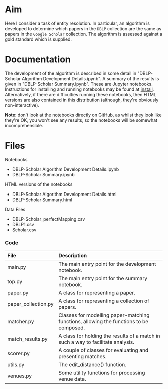 # Aim

Here I consider a task of entity resolution.  In particular, an algorithm is developed to determine
which papers in the `DBLP` collection are the same as papers in the `Google Scholar` collection.
The algorithm is assessed against a gold standard which is supplied.

# Documentation
The development of the algorithm is described in some detail in "DBLP-Scholar Algorithm Development Details.ipynb".
A summary of the results is given in "DBLP-Scholar Summary.ipynb".  These are Jupyter notebooks.  
Instructions for installing and running notebooks may be found at [install](http://jupyter.org/install.html).  Alternatively,
if there are difficulties running these notebooks, then HTML versions are also contained in this distribution
(although, they're obviously non-interactive).

**Note**: don't look at the notebooks directly on GitHub, as whilst they look like they're OK, you won't see any results,
so the notebooks will be somewhat incomprehensible.

# Files

Notebooks
- DBLP-Scholar Algorithm Development Details.ipynb
- DBLP-Scholar Summary.ipynb

HTML versions of the notebooks
- DBLP-Scholar Algorithm Development Details.html
- DBLP-Scholar Summary.html

Data Files
- DBLP-Scholar\_perfectMapping.csv
- DBLP1.csv
- Scholar.csv

### Code
File                 | Description
:--------------------|:-------------
main.py              | The main entry point for the development notebook.
top.py               | The main entry point for the summary notebook.
paper.py             | A class for representing a paper.
paper\_collection.py | A class for representing a collection of papers.
matcher.py           | Classes for modelling paper-matching functions, allowing the functions to be composed.
match\_results.py    | A class for holding the results of a match in such a way to facilitate analysis.
scorer.py            | A couple of classes for evaluating and presenting matches.
utils.py             | The edit\_distance() function.
venues.py            | Some utility functions for processing venue data.
